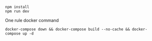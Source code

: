 ```
npm install
npm run dev

```
One rule docker command
```
docker-compose down && docker-compose build --no-cache && docker-compose up -d
```
